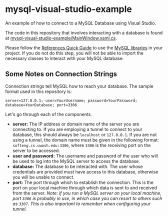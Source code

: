 # mysql-visual-studio-example
An example of how to connect to a MySQL Database using Visual Studio.

The code in this repository that involves interacting with a database is found at [mysql-visual-studio-example/MainWindow.xaml.cs](https://github.com/UWO-WebDev-SE/mysql-visual-studio-example/blob/master/mysql-visual-studio-example/MainWindow.xaml.cs).

Please follow the [References Quick Guide](https://github.com/UWO-WebDev-SE/mysql-visual-studio-example/blob/master/References%20Quick%20Guide.pdf) to use the [MySQL libraries](https://github.com/UWO-WebDev-SE/mysql-visual-studio-example/tree/master/MySQL%20Libraries) in your project. If you do not do this step, you will not be able to import the necessary classes to interact with your MySQL database.

## Some Notes on Connection Strings
Connection strings tell MySQL how to reach your database. The sample format used in this repository is:
```
server=127.0.0.1; user=YourUsername; password=YourPassword; database=YourDatabase; port=3306
```
Let's go through each of the components.
* **server:** The IP address or domain name of the server you are connecting to. If you are employing a tunnel to connect to your database, this should always be `localhost` or `127.0.0.1`. If you are not using a tunnel, the domain name must be given in the following format: `softeng.cs.uwosh.edu:3306`, where `3306` is the receiving port on the server to be accessed.
* **user and password:** The username and password of the user who will be used to log into the MySQL server to access the database.
* **database:** The database to be interacted with. The user whose credentials are provided must have access to this database, otherwise you will be unable to connect.
* **port:** The port through which to establish the connection. This is the port on your local machine through which data is sent to and received from the server. *Note: if you run a MySQL server on your local machine, port `3306` is probably in use, in which case you can resort to others such as `3307`. This is also important to remember when configuring your tunnel.*
